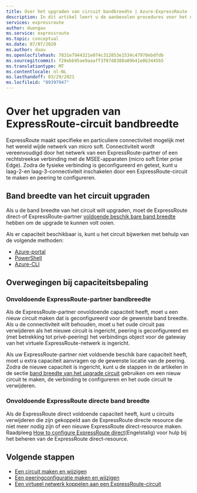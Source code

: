 ```yaml
---
title: Over het upgraden van circuit bandbreedte | Azure-ExpressRoute
description: In dit artikel leert u de aanbevolen procedures voor het upgraden van de band breedte van het ExpressRoute-circuit
services: expressroute
author: duongau
ms.service: expressroute
ms.topic: conceptual
ms.date: 07/07/2020
ms.author: duau
ms.openlocfilehash: 7831e7944321e074c312853e1534c47970ebdfdb
ms.sourcegitcommit: f28ebb95ae9aaaff3f87d8388a09b41e0b3445b5
ms.translationtype: MT
ms.contentlocale: nl-NL
ms.lasthandoff: 03/29/2021
ms.locfileid: "89397947"
---
```

# <a name="about-upgrading-expressroute-circuit-bandwidth"></a>Over het upgraden van ExpressRoute-circuit bandbreedte

ExpressRoute maakt specifieke en particuliere connectiviteit mogelijk met het wereld wijde netwerk van micro soft. Connectiviteit wordt vereenvoudigd door het netwerk van een ExpressRoute-partner of een rechtstreekse verbinding met de MSEE-apparaten (micro soft Enter prise Edge). Zodra de fysieke verbinding is geconfigureerd en getest, kunt u laag-2-en laag-3-connectiviteit inschakelen door een ExpressRoute-circuit te maken en peering te configureren.

## <a name="upgrade-circuit-bandwidth"></a><a name="upgrade"></a>Band breedte van het circuit upgraden

Als u de band breedte van het circuit wilt upgraden, moet de ExpressRoute direct-of ExpressRoute-partner [voldoende beschik bare band breedte](#considerations) hebben om de upgrade te kunnen volt ooien.

Als er capaciteit beschikbaar is, kunt u het circuit bijwerken met behulp van de volgende methoden:

* [Azure-portal](expressroute-howto-circuit-portal-resource-manager.md#modify)
* [PowerShell](expressroute-howto-circuit-arm.md#modify)
* [Azure-CLI](howto-circuit-cli.md#modify)

## <a name="capacity-considerations"></a><a name="considerations"></a>Overwegingen bij capaciteitsbepaling

### <a name="insufficient-expressroute-partner-bandwidth"></a><a name="bandwidth"></a>Onvoldoende ExpressRoute-partner bandbreedte

Als de ExpressRoute-partner onvoldoende capaciteit heeft, moet u een nieuw circuit maken dat is geconfigureerd voor de gewenste band breedte. Als u de connectiviteit wilt behouden, moet u het oude circuit pas verwijderen als het nieuwe circuit is ingericht, peering is geconfigureerd en (met betrekking tot privé-peering) het verbindings object voor de gateway van het virtuele ExpressRoute-netwerk is ingericht.

Als uw ExpressRoute-partner niet voldoende beschik bare capaciteit heeft, moet u extra capaciteit aanvragen op de gewenste locatie van de peering. Zodra de nieuwe capaciteit is ingericht, kunt u de stappen in de artikelen in de sectie [band breedte van het upgrade circuit](#upgrade) gebruiken om een nieuw circuit te maken, de verbinding te configureren en het oude circuit te verwijderen.


### <a name="insufficient-expressroute-direct-bandwidth"></a><a name="bandwidth"></a>Onvoldoende ExpressRoute directe band breedte

Als de ExpressRoute direct voldoende capaciteit heeft, kunt u circuits verwijderen die zijn gekoppeld aan de ExpressRoute directe resource die niet meer nodig zijn of een nieuwe ExpressRoute direct-resource maken. Raadpleeg [How to configure ExpressRoute direct](how-to-expressroute-direct-portal.md)(Engelstalig) voor hulp bij het beheren van de ExpressRoute direct-resource.

## <a name="next-steps"></a>Volgende stappen

* [Een circuit maken en wijzigen](expressroute-howto-circuit-portal-resource-manager.md)
* [Een peeringconfiguratie maken en wijzigen](expressroute-howto-routing-portal-resource-manager.md)
* [Een virtueel netwerk koppelen aan een ExpressRoute-circuit](expressroute-howto-linkvnet-portal-resource-manager.md)
